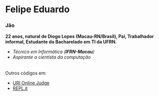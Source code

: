 # Felipe Eduardo #

### Jão ###

**22 anos, natural de Diogo Lopes (Macau-RN/Brasil), Pai, Trabalhador informal, Estudante do Bacharelado em TI da UFRN.**

- _Técnico em Informática (**IFRN-Macau**)_
- _Aspirante a cientista da computação_

######
Outros códigos em:
- [URI Online Judge](https://www.urionlinejudge.com.br/judge/pt/profile/271855)
- [REPL.it](https://repl.it/@FelipeEduardoR2)
######
